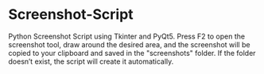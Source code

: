 # Screenshot-Script
Python Screenshot Script using Tkinter and PyQt5. Press F2 to open the screenshot tool, draw around the desired area, and the screenshot will be copied to your clipboard and saved in the "screenshots" folder. If the folder doesn’t exist, the script will create it automatically.
